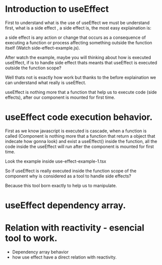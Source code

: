 # Introduction to useEffect

First to understand what is the use of useEffect we must be understand first,
what is a side effect , a side effect is, the most easy explaination is:

a side effect is any action or change that occurs as a consequence of executing a function or process affecting something outside the function itself (Watch side-effect-example.js).

After watch the example, maybe you will thinking about how is executed
useEffect, if is to handle side effect thats meants that useEffect is executed
outside the function scope?

Well thats not is exactly how work but thanks to the before explaination we can understand
what really is useEffect.

useEffect is nothing more that a function that help us to execute code (side effects),
after our component is mounted for first time.

# useEffect code execution behavior.

First as we know javascript is executed is cascade,
when a function is called (Component is nothing more that a function that return a object that indecate how gonna look) and exist a useEffect() inside the function, all the code inside
the useEffect will run after the component is mounted for first time.

Look the example inside use-effect-example-1.tsx

So if useEffect is really executed inside the function scope of the component why is considered
as a tool to handle side effects?

Because this tool born exactly to help us to manipulate.

# useEffect dependency array.

# Relation with reactivity - esencial tool to work.

- Dependency array behavior
- how use effect have a direct relation with reactivity.
